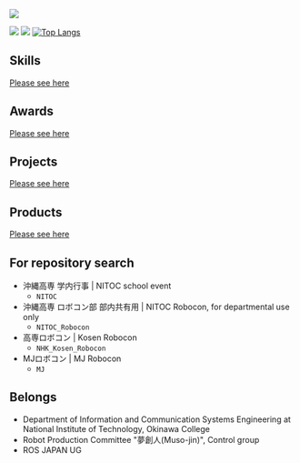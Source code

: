 ![](https://komarev.com/ghpvc/?username=wassy310)

![](http://github-profile-summary-cards.vercel.app/api/cards/profile-details?username=wassy310&theme=dracula)
![](http://github-profile-summary-cards.vercel.app/api/cards/stats?username=wassy310&theme=dracula)
[![Top Langs](https://github-readme-stats.vercel.app/api/top-langs/?username=wassy310&layout=compact&hide=jupyter%20notebook&theme=dracula&langs_count=8)](https://github.com/anuraghazra/github-readme-stats)

## Skills
[Please see here](https://github.com/wassy310/wassy310/blob/main/SKILL.md)

## Awards
[Please see here](https://github.com/wassy310/wassy310/blob/main/AWARDS.md)

## Projects
[Please see here](https://github.com/wassy310/wassy310/blob/main/PROJECT.md)

## Products
[Please see here](https://github.com/wassy310/wassy310/blob/main/PRODUCT.md)

## For repository search
- 沖縄高専 学内行事 | NITOC school event
  - `NITOC`
- 沖縄高専 ロボコン部 部内共有用 | NITOC Robocon, for departmental use only
  - `NITOC_Robocon`
- 高専ロボコン | Kosen Robocon
  - `NHK_Kosen_Robocon`
- MJロボコン | MJ Robocon
  - `MJ`

## Belongs
- Department of Information and Communication Systems Engineering at National Institute of Technology, Okinawa College
- Robot Production Committee "夢創人(Muso-jin)", Control group
- ROS JAPAN UG
